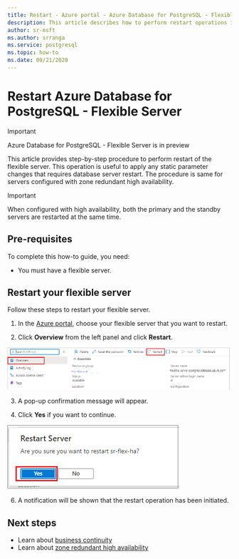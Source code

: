 ```yaml
---
title: Restart - Azure portal - Azure Database for PostgreSQL - Flexible Server
description: This article describes how to perform restart operations in Azure Database for PostgreSQL through the Azure portal.
author: sr-msft
ms.author: srranga
ms.service: postgresql
ms.topic: how-to
ms.date: 09/21/2020
---
```


# Restart Azure Database for PostgreSQL - Flexible Server

> [!IMPORTANT]
> Azure Database for PostgreSQL - Flexible Server is in preview

This article provides step-by-step procedure to perform restart of the flexible server. This operation is useful to apply any static parameter changes that requires database server restart. The procedure is same for servers configured with zone redundant high availability. 

> [!IMPORTANT]
> When configured with high availability, both the primary and the standby servers are restarted at the same time.

## Pre-requisites

To complete this how-to guide, you need:

-   You must have a flexible server.

## Restart your flexible server

Follow these steps to restart your flexible server.

1.  In the [Azure portal](https://portal.azure.com/), choose your flexible server that you want to restart.

2.  Click **Overview** from the left panel and click **Restart**.
   
   ![Restart selection](./media/how-to-restart-server-portal/restart-base-page.png)

3.  A pop-up confirmation message will appear.

4.  Click **Yes** if you want to continue.
   
   ![Restart confirm](./media/how-to-restart-server-portal/restart-pop-up.png)
 
6.  A notification will be shown that the restart operation has been
    initiated.

## Next steps

-   Learn about [business continuity](./concepts-business-continuity.md)
-   Learn about [zone redundant high availability](./concepts-high-availability.md)
